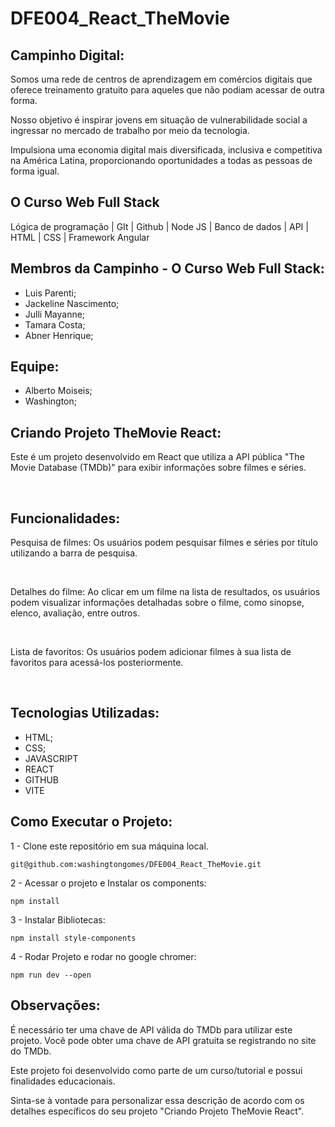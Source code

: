 # DFE004_React_TheMovie

## Campinho Digital: 
<p>
  Somos uma rede de centros de aprendizagem em comércios digitais que oferece treinamento gratuito para aqueles que não podiam acessar de outra forma.
</p>

<p>
  Nosso objetivo é inspirar jovens em situação de vulnerabilidade social a ingressar no mercado de trabalho por meio da tecnologia.
</p>

<p>
  Impulsiona uma economia digital mais diversificada, inclusiva e competitiva na América Latina, proporcionando oportunidades a todas as pessoas de forma igual.
</p>

## O Curso Web Full Stack

<p>
  Lógica de programação | GIt | Github | Node JS | Banco de dados | API | HTML | CSS | Framework Angular
</p>

## Membros da Campinho - O Curso Web Full Stack:

<ul>
  <li>Luis Parenti;</li>
  <li>Jackeline Nascimento;</li>
  <li>Julli Mayanne;</li>
  <li>Tamara Costa;</li>
  <li>Abner Henrique;</li>
</ul>

## Equipe:
<ul>
  <li>Alberto Moiseis;</li>
  <li>Washington;</li>
</ul>

## Criando Projeto TheMovie React:

<p>
  Este é um projeto desenvolvido em React que utiliza a API pública "The Movie Database (TMDb)" para exibir informações sobre filmes e séries.
</p></br>

## Funcionalidades:

<p>
  Pesquisa de filmes: Os usuários podem pesquisar filmes e séries por título utilizando a barra de pesquisa.
</p></br>

<p>
  Detalhes do filme: Ao clicar em um filme na lista de resultados, os usuários podem visualizar informações detalhadas sobre o filme, como sinopse, elenco, avaliação, entre outros.
</p></br>

<p>
  Lista de favoritos: Os usuários podem adicionar filmes à sua lista de favoritos para acessá-los posteriormente.
</p></br>


## Tecnologias Utilizadas:

<ul>
  <li>HTML;</li>
  <li>CSS;</li>
  <li>JAVASCRIPT</li>
  <li>REACT</li>
  <li>GITHUB</li>
  <li>VITE</li>
</ul>

## Como Executar o Projeto:

1 - Clone este repositório em sua máquina local.
```
git@github.com:washingtongomes/DFE004_React_TheMovie.git
```

2 - Acessar o projeto e Instalar os components:
```
npm install
```

3 - Instalar Bibliotecas:
```
npm install style-components
```
4 - Rodar Projeto e rodar no google chromer:

```
npm run dev --open
```

## Observações:

<p>É necessário ter uma chave de API válida do TMDb para utilizar este projeto. Você pode obter uma chave de API gratuita se registrando no site do TMDb.</p>
<p>Este projeto foi desenvolvido como parte de um curso/tutorial e possui finalidades educacionais.</p>
<p>Sinta-se à vontade para personalizar essa descrição de acordo com os detalhes específicos do seu projeto "Criando Projeto TheMovie React".</p>

